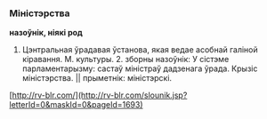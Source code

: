 ### Міністэрства
**назоўнік, ніякі род**

1. Цэнтральная ўрадавая ўстанова, якая ведае асобнай галіной кіравання. М. культуры. 2. зборны назоўнік: У сістэме парламентарызму: састаў міністраў дадзенага ўрада. Крызіс міністэрства. || прыметнік: міністэрскі.

<a rel="author">[http://rv-blr.com/](http://rv-blr.com/slounik.jsp?letterId=0&maskId=0&pageId=1693)</a>
